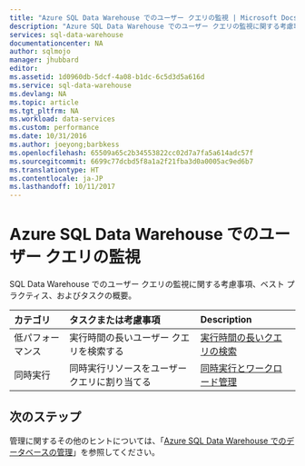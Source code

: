 ```yaml
---
title: "Azure SQL Data Warehouse でのユーザー クエリの監視 | Microsoft Docs"
description: "Azure SQL Data Warehouse でのユーザー クエリの監視に関する考慮事項、ベスト プラクティス、およびタスクの概要。"
services: sql-data-warehouse
documentationcenter: NA
author: sqlmojo
manager: jhubbard
editor: 
ms.assetid: 1d0960db-5dcf-4a08-b1dc-6c5d3d5a616d
ms.service: sql-data-warehouse
ms.devlang: NA
ms.topic: article
ms.tgt_pltfrm: NA
ms.workload: data-services
ms.custom: performance
ms.date: 10/31/2016
ms.author: joeyong;barbkess
ms.openlocfilehash: 65509a65c2b34553822cc02d7a7fa5a614adc57f
ms.sourcegitcommit: 6699c77dcbd5f8a1a2f21fba3d0a0005ac9ed6b7
ms.translationtype: HT
ms.contentlocale: ja-JP
ms.lasthandoff: 10/11/2017
---
```

# <a name="monitor-user-queries-in-azure-sql-data-warehouse"></a>Azure SQL Data Warehouse でのユーザー クエリの監視
SQL Data Warehouse でのユーザー クエリの監視に関する考慮事項、ベスト プラクティス、およびタスクの概要。

| カテゴリ | タスクまたは考慮事項 | Description |
|:--- |:--- |:--- |
| 低パフォーマンス |実行時間の長いユーザー クエリを検索する |[実行時間の長いクエリの検索][Find long-running queries] |
| 同時実行 |同時実行リソースをユーザー クエリに割り当てる |[同時実行とワークロード管理][Concurrency and workload management] |

## <a name="next-steps"></a>次のステップ
管理に関するその他のヒントについては、「[Azure SQL Data Warehouse でのデータベースの管理][Management overview]」を参照してください。

<!--Image references-->

<!--Article references-->
[Find long-running queries]: sql-data-warehouse-manage-monitor.md
[Concurrency and workload management]: sql-data-warehouse-develop-concurrency.md
[Management overview]: sql-data-warehouse-overview-manage.md

<!--MSDN references-->


<!--Other Web references-->
